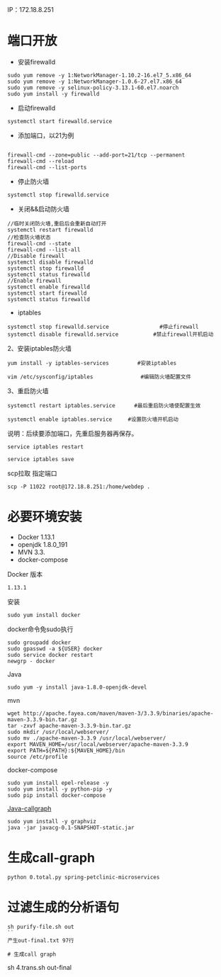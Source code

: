 IP：172.18.8.251

# 端口开放
- 安装firewalld
```
sudo yum remove -y 1:NetworkManager-1.10.2-16.el7_5.x86_64
sudo yum remove -y 1:NetworkManager-1.0.6-27.el7.x86_64
sudo yum remove -y selinux-policy-3.13.1-60.el7.noarch
sudo yum install -y firewalld
```
- 启动firewalld
```
systemctl start firewalld.service
```
- 添加端口，以21为例
```

firewall-cmd --zone=public --add-port=21/tcp --permanent
firewall-cmd --reload
firewall-cmd --list-ports
```
- 停止防火墙
```
systemctl stop firewalld.service
```
- 关闭&&启动防火墙
```
//临时关闭防火墙,重启后会重新自动打开
systemctl restart firewalld
//检查防火墙状态
firewall-cmd --state
firewall-cmd --list-all
//Disable firewall
systemctl disable firewalld
systemctl stop firewalld
systemctl status firewalld
//Enable firewall
systemctl enable firewalld
systemctl start firewalld
systemctl status firewalld
```

- iptables
```
systemctl stop firewalld.service                #停止firewall
systemctl disable firewalld.service           #禁止firewall开机启动
```

2、安装iptables防火墙
```
yum install -y iptables-services         #安装iptables

vim /etc/sysconfig/iptables               #编辑防火墙配置文件
```

3、重启防火墙
```
systemctl restart iptables.service      #最后重启防火墙使配置生效

systemctl enable iptables.service     #设置防火墙开机启动
```


说明：后续要添加端口，先重启服务器再保存。
```
service iptables restart

service iptables save
```

scp拉取 指定端口
```
scp -P 11022 root@172.18.8.251:/home/webdep .
```
# 必要环境安装
- Docker 1.13.1
- openjdk 1.8.0_191
- MVN 3.3.
- docker-compose

Docker
版本
```
1.13.1
```

安装
```
sudo yum install docker
```
docker命令免sudo执行
```
sudo groupadd docker
sudo gpasswd -a ${USER} docker
sudo service docker restart
newgrp - docker
```

Java
```
sudo yum -y install java-1.8.0-openjdk-devel
```

mvn
```
wget http://apache.fayea.com/maven/maven-3/3.3.9/binaries/apache-maven-3.3.9-bin.tar.gz
tar -zxvf apache-maven-3.3.9-bin.tar.gz
sudo mkdir /usr/local/webserver/
sudo mv ./apache-maven-3.3.9 /usr/local/webserver/
export MAVEN_HOME=/usr/local/webserver/apache-maven-3.3.9 
export PATH=${PATH}:${MAVEN_HOME}/bin
source /etc/profile 
```
docker-compose
```
sudo yum install epel-release -y
sudo yum install -y python-pip -y
sudo pip install docker-compose
```

[Java-callgraph](https://github.com/gousiosg/java-callgraph)
```
sudo yum install -y graphviz
java -jar javacg-0.1-SNAPSHOT-static.jar 
```
# 生成call-graph
```
python 0.total.py spring-petclinic-microservices
```

# 过滤生成的分析语句
```
sh purify-file.sh out
``
产生out-final.txt 97行

# 生成call graph
```
sh 4.trans.sh out-final
```

